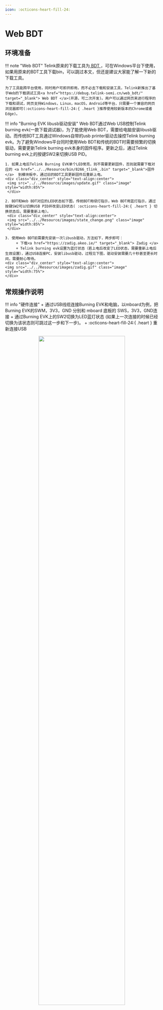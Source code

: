 ```yaml
---
icon: :octicons-heart-fill-24: 
---
```


# Web BDT


## 环境准备

!!! note "Web BDT"
    Telink原来的下载工具为<a href="http://wiki.telink-semi.cn/wiki/IDE-and-Tools/Burning-and-Debugging-Tools-for-all-Series/"  target="_blank"> BDT </a>，可在Windows平台下使用，如果用原来的BDT工具下载bin，可以跳过本文，但还是建议大家能了解一下新的下载工具。

    为了工具能跨平台使用，同时用户可即开即用，而不必去下载和安装工具，Telink新推出了基于Web的下载调试工具<a href="https://debug.telink-semi.cn/web_bdt/" target="_blank"> Web BDT </a>(开源，可二次开发)。用户可以通过网页来进行程序的下载和调试，网页支持Windows，Linux，macOS，Android等平台，只需要一个兼容的网页浏览器即可(:octicons-heart-fill-24:{ .heart }推荐使用较新版本的Chrome或者Edge)。
    
!!! info "Burning EVK libusb驱动安装"
    Web BDT通过Web USB控制Telink burning evk(一款下载调试器)，为了能使用Web BDT，需要给电脑安装libusb驱动。而传统BDT工具通过Windows自带的usb printer驱动去操控Telink burning evk。为了避免Windows平台同时使用Web BDT和传统的BDT时需要频繁的切换驱动，需要更新Telink burning evk本身的固件程序。更新之后，通过Telink burning evk上的按键SW2来切换USB PID。

    1. 如果上电后Telink Burning EVK单个LED常亮，则不需要更新固件，否则就需要下载对应的 <a href="../../Resource/bin/8266_tlink_.bin" target="_blank">固件</a>  到模块板中，通过旧的BDT工具更新固件后重新上电。
    <div class="div_center" style="text-align:center"> 
     <img src="../../Resource/images/update.gif" class="image" style="width:85%">
     </div>

    2. BDT和Web BDT对应的LED状态如下图，传统BDT用绿灯指示，Web BDT用蓝灯指示，通过按键SW2可以切换USB PID并改变LED状态( :octicons-heart-fill-24:{ .heart } 切换状态后，需要重新上电)。
     <div class="div_center" style="text-align:center">  
     <img src="../../Resource/images/state_change.png" class="image" style="width:85%">
     </div>

    3. 使用Web BDT前需要先安装一次libusb驱动，方法如下，两步即可：
         + 下载<a href="https://zadig.akeo.ie/" target="_blank"> Zadig </a>
         + Telink burning evk设置为蓝灯状态（若上电后改变了LED状态，需要重新上电后生效设置），通过USB连接PC，安装libusb驱动，过程见下图，驱动安装需要几十秒甚至更长时间，需要耐心等待。
    <div class="div_center" style="text-align:center">
    <img src="../../Resource/images/zadig.gif" class="image" style="width:75%">
    </div>

## 常规操作说明

!!! info "硬件连接"
    + 通过USB线缆连接Burning EVK和电脑，以mboard为例，把Burning EVK的SWM，3V3，GND 分别和 mboard 底板的 SWS，3V3，GND连接
    + 通过Burning EVK上的SW2切换为LED蓝灯状态 (如果上一次连接的时候已经切换为该状态则可跳过这一步和下一步)。
    + :octicons-heart-fill-24:{ .heart } 重新连接USB
<div class="div_center" style="text-align:center">
    <img src="../../Resource/images/burning_evk_connect.jpg" class="image" style="width:75%">
    </div>

!!! info ":octicons-heart-fill-24:{ .heart } 打开<a href="https://debug.telink-semi.cn/web_bdt/" target="_blank"> Web BDT </a>"
    点击"install"可将网页以原生应用的方式安装在电脑/手机上，并自动添加桌面快捷方式，用户也可将应用固定任务栏处。
    同时采用离线存储和后台同步技术，网页可在没有网络的条件下使用(从服务器上下载程序功能除外)。
    <div class="div_center" style="text-align:center">
    <img src="../../Resource/images/webbdt1.png" class="image" style="width:75%">
    </div>

!!! info "下载本地bin文件"
    1. 选择主芯片型号或开源板子型号
    2. 点击connect，在弹出的对话框中选择"Telink Web Debugger"， 点击"连接"
    3. 点击File Import，选择本地bin文件（在此之前可以点击"SWS"测试调试接口连接是否正常)
    4. 点击Download（之后可以重新上电复位，也可以点击"Reset")
   
    <div class="div_center" style="text-align:center">
    <img src="../../Resource/images/webbdt2.jpg" class="image" style="width:75%">
    </div>  

    <div class="div_center" style="text-align:center">
    <img src="../../Resource/images/webbdt3.jpg" class="image" style="width:75%">
    </div>

!!! info "下载网络bin文件"
    以 mboard模块板对应的ZigBee coordinator固件为例子

       1. 选择板子型号为mboard，点击connect
       2. 选择Multi Addr Download标签
       3. 选择右边一列的服务器上的bin文件，这里选择 zigbee_coordinator
       4. 点击"MultiDownload" (之后重新上电，或者点击"Rest")

    <div class="div_center" style="text-align:center">
    <img src="../../Resource/images/webbdt4.jpg" class="image" style="width:75%">
    </div>


!!! warning "异常处理"
    如果下载程序出现异常，可尝试刷新页面并重新连接设备后点击 "SWS"，若返回OK则接着点击 "Activate"等待返回OK后可进行正常下载，若返回fail则检查硬件连接。

## 高级操作说明

!!! note "下载详细pdf使用手册"
    在手册里有详细的看变量，调试程序，以及有代码休眠情况下难以连接SWS调试接口的解决办法。
    <a href="../../Resource/doc/web_bdt/README.html" target="_blank"> Web BDT详细文档 </a>

